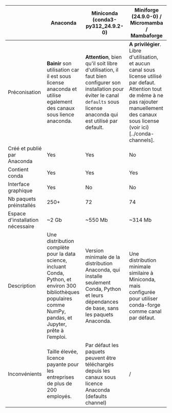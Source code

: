 

|  | Anaconda | Miniconda (conda3-py312_24.9.2-0) | Miniforge (24.9.0-0) / Micromamba / Mambaforge|
| -- | -- | -- | -- | 
| Préconisation | **Bainir** son utilisation car il est sous license anaconda et utilise egalement des canaux sous lience anaconda. | **Attention**, bien qu'il soit libre d'utilisation, il faut bien configurer son installation pour éviter le canal `defaults`  sous license anaconda qui est utilisé par default. | **A privilégier**. Libre d'utilisation, et aucun canal sous license utilisé par defaut. Attention tout de même à ne pas rajouter manuellement des canaux sous license (voir ici)[../conda-channels]. |
| Créé et publié par Anaconda | Yes | Yes | No |
| Contient conda | Yes | Yes | Yes | Yes |
| Interface graphique | Yes | No | No |
| Nb paquets préinstallés | 250+ | 72 | 74 |
| Espace d'installation nécessaire | ~2 Gb | ~550 Mb | ~314 Mb |
| Description | Une distribution complète pour la data science, incluant Conda, Python, et environ 300 bibliothèques populaires comme NumPy, pandas, et Jupyter, prête à l’emploi.   | Version minimale de la distribution Anaconda, qui installe seulement Conda, Python et leurs dépendances de base, sans les paquets Anaconda. | Une distribution minimale similaire à Miniconda, mais configurée pour utiliser conda-forge comme canal par défaut. |
| Inconvénients |  Taille élevée, licence payante pour les entreprises de plus de 200 employés. | Par défaut les paquets peuvent être téléchargés depuis les canaux sous licence Anaconda (defaults channel) | / |


